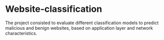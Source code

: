 # Website-classification
The project consisted to evaluate different classification models to predict malicious and benign websites, based on application layer and network characteristics. 

